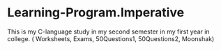 # Learning-Program.Imperative
This is my C-language study in my second semester in my first year in college. ( Worksheets, Exams, 50Questions1, 50Questions2, Moonshak)

